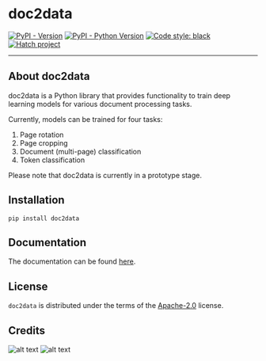 # doc2data
[![PyPI - Version](https://img.shields.io/pypi/v/doc2data.svg)](https://pypi.org/project/doc2data)
[![PyPI - Python Version](https://img.shields.io/pypi/pyversions/doc2data.svg)](https://pypi.org/project/doc2data)
[![Code style: black](https://img.shields.io/badge/code%20style-black-000000.svg)](https://github.com/psf/black)
[![Hatch project](https://img.shields.io/badge/%F0%9F%A5%9A-Hatch-4051b5.svg)](https://github.com/pypa/hatch)

-----

## About doc2data
doc2data is a Python library that provides functionality to train deep learning models for various document processing tasks.

Currently, models can be trained for four tasks:

1. Page rotation
2. Page cropping
3. Document (multi-page) classification
4. Token classification

Please note that doc2data is currently in a prototype stage.

## Installation
```console
pip install doc2data
```

## Documentation
The documentation can be found [here](https://doc2data.readthedocs.io/en/latest/).

## License
`doc2data` is distributed under the terms of the [Apache-2.0](https://spdx.org/licenses/Apache-2.0.html) license.

## Credits
![alt text](https://raw.githubusercontent.com/serge724/d2d_sample_datasets/2575ad957bf407e676acdd71e8cffe7fe2fae2ee/PrototypeFund-P-Logo.svg)
![alt text](https://raw.githubusercontent.com/serge724/d2d_sample_datasets/823b78f99e01493f43023e8ad67008c4d1eaf4cf/BMBF_CMYK_Gef_L_e.svg)